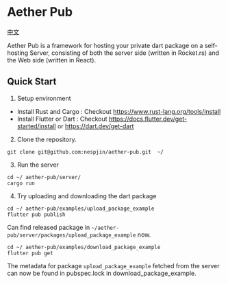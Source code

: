 # Aether Pub

[中文](README_CN.md)

Aether Pub is a framework for hosting your private dart package on a self-hosting Server, consisting of both the server
side (written in Rocket.rs) and the Web side (written in React).

## Quick Start

1. Setup environment

- Install Rust and Cargo : Checkout https://www.rust-lang.org/tools/install
- Install Flutter or Dart : Checkout https://docs.flutter.dev/get-started/install or https://dart.dev/get-dart

2. Clone the repository.

```shell
git clone git@github.com:nespjin/aether-pub.git  ~/
```

3. Run the server

```shell
cd ~/ aether-pub/server/
cargo run
```

4. Try uploading and downloading the dart package

```shell
cd ~/ aether-pub/examples/upload_package_example
flutter pub publish
```

Can find released package in `~/aether-pub/server/packages/upload_package_example` now.

```shell
cd ~/ aether-pub/examples/download_package_example
flutter pub get
```

The metadata for package `upload_package_example` fetched from the server can now be found in pubspec.lock in
download_package_example.
